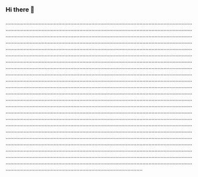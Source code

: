 ### Hi there 👋

...............................................................................................................................................................................................................................................................................................................................................................................................................................................................................................................................................................................................................................................................................................................................................................................................................................................................................................................................................................................................................................................................................................................................................................................................................................................................................................................................................................................................................................................................................................................................................................................................................................................................................................................................................................................................................................................................................................................................................................................................................................................................................................................................................................................................................................................................................................................................................................................................................................................................................................................................................................................................................................................................................................................................................................................................................................................................................................................................................................................................................................................................